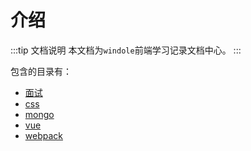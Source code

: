 # 介绍

:::tip 文档说明
本文档为`windole`前端学习记录文档中心。
:::

包含的目录有：
- [面试](./interview.md)
- [css](./css)
- [mongo](./mongo/)
- [vue](./vue/)
- [webpack](./webpack/)
